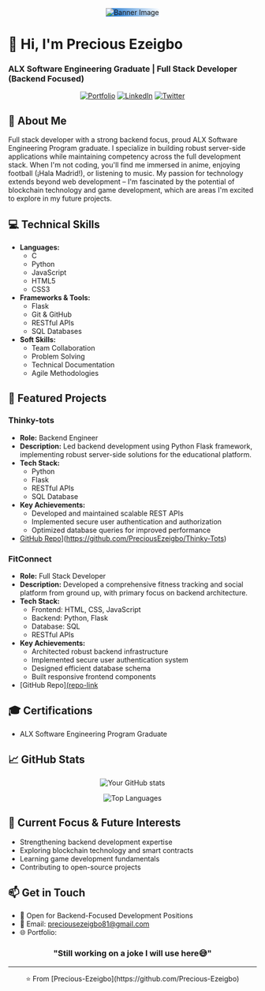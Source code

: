 <!-- Header Banner -->
<div align="center">
  <img src="/api/placeholder/1500/500" alt="Banner Image" style="background: linear-gradient(45deg, #0066cc, #ffffff)">
</div>

# 👋 Hi, I'm Precious Ezeigbo
### ALX Software Engineering Graduate | Full Stack Developer (Backend Focused)

<div align="center">
  
[![Portfolio](https://img.shields.io/badge/Portfolio-0066cc?style=for-the-badge&logo=google-chrome&logoColor=white)](your-portfolio-url)
[![LinkedIn](https://img.shields.io/badge/LinkedIn-0066cc?style=for-the-badge&logo=linkedin&logoColor=white)](https://www.linkedin.com/in/precious-ezeigbo)
[![Twitter](https://img.shields.io/badge/X-0066cc?style=for-the-badge&logo=x&logoColor=white)](https://twitter.com/preciousezeigbo)

</div>

## 🚀 About Me
Full stack developer with a strong backend focus, proud ALX Software Engineering Program graduate. I specialize in building robust server-side applications while maintaining competency across the full development stack. When I'm not coding, you'll find me immersed in anime, enjoying football (¡Hala Madrid!), or listening to music. My passion for technology extends beyond web development – I'm fascinated by the potential of blockchain technology and game development, which are areas I'm excited to explore in my future projects.

## 💻 Technical Skills
- **Languages:** 
  - C
  - Python
  - JavaScript
  - HTML5
  - CSS3
- **Frameworks & Tools:**
  - Flask
  - Git & GitHub
  - RESTful APIs
  - SQL Databases
- **Soft Skills:**
  - Team Collaboration
  - Problem Solving
  - Technical Documentation
  - Agile Methodologies

## 🌟 Featured Projects

### Thinky-tots
- **Role:** Backend Engineer
- **Description:** Led backend development using Python Flask framework, implementing robust server-side solutions for the educational platform.
- **Tech Stack:** 
  - Python
  - Flask
  - RESTful APIs
  - SQL Database
- **Key Achievements:**
  - Developed and maintained scalable REST APIs
  - Implemented secure user authentication and authorization
  - Optimized database queries for improved performance
- [GitHub Repo]([repo-link)](https://github.com/PreciousEzeigbo/Thinky-Tots)

### FitConnect
- **Role:** Full Stack Developer
- **Description:** Developed a comprehensive fitness tracking and social platform from ground up, with primary focus on backend architecture.
- **Tech Stack:**
  - Frontend: HTML, CSS, JavaScript
  - Backend: Python, Flask
  - Database: SQL
  - RESTful APIs
- **Key Achievements:**
  - Architected robust backend infrastructure
  - Implemented secure user authentication system
  - Designed efficient database schema
  - Built responsive frontend components
- [GitHub Repo][(repo-link](https://github.com/PreciousEzeigbo/Portfolio_project)

## 🎓 Certifications
- ALX Software Engineering Program Graduate

## 📈 GitHub Stats

<div align="center">
  
![Your GitHub stats](https://github-readme-stats.vercel.app/api?username=Precious-Ezeigbo&show_icons=true&theme=default&title_color=0066cc&icon_color=0066cc)
  
![Top Languages](https://github-readme-stats.vercel.app/api/top-langs/?username=Precious-Ezeigbo&layout=compact&theme=default&title_color=0066cc)

</div>

## 🎯 Current Focus & Future Interests
- Strengthening backend development expertise
- Exploring blockchain technology and smart contracts
- Learning game development fundamentals
- Contributing to open-source projects

## 📫 Get in Touch
- 💼 Open for Backend-Focused Development Positions
- 📧 Email: preciousezeigbo81@gmail.com
- 🌐 Portfolio:

<div align="center">
  
### "Still working on a joke I will use here😅"

</div>

---
<div align="center">
⭐️ From [Precious-Ezeigbo](https://github.com/Precious-Ezeigbo)
</div>
